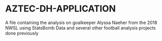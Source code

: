 # AZTEC-DH-APPLICATION
A file containing the analysis on goalkeeper Alyssa Naeher from the 2018 NWSL using StatsBomb Data and several other football analysis projects done previously
